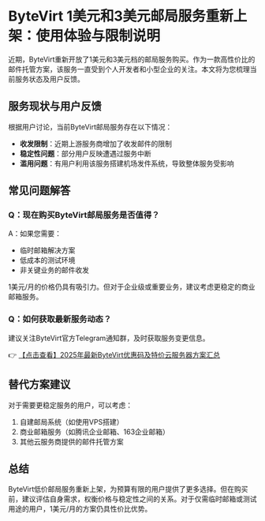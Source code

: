 # ByteVirt 1美元和3美元邮局服务重新上架：使用体验与限制说明

近期，ByteVirt重新开放了1美元和3美元档的邮局服务购买。作为一款高性价比的邮件托管方案，该服务一直受到个人开发者和小型企业的关注。本文将为您梳理当前服务状态及用户反馈。

## 服务现状与用户反馈

根据用户讨论，当前ByteVirt邮局服务存在以下情况：

- **收发限制**：近期上游服务商增加了收发邮件的限制
- **稳定性问题**：部分用户反映遭遇过服务中断
- **滥用问题**：有用户利用该服务搭建机场发件系统，导致整体服务受影响

## 常见问题解答

### Q：现在购买ByteVirt邮局服务是否值得？

A：如果您需要：
- 临时邮箱解决方案
- 低成本的测试环境
- 非关键业务的邮件收发

1美元/月的价格仍具有吸引力。但对于企业级或重要业务，建议考虑更稳定的商业邮箱服务。

### Q：如何获取最新服务动态？

建议关注ByteVirt官方Telegram通知群，及时获取服务变更信息。

👉 [【点击查看】2025年最新ByteVirt优惠码及特价云服务器方案汇总](https://bit.ly/bytevirt)

## 替代方案建议

对于需要更稳定服务的用户，可以考虑：
1. 自建邮局系统（如使用VPS搭建）
2. 商业邮箱服务（如腾讯企业邮箱、163企业邮箱）
3. 其他云服务商提供的邮件托管方案

## 总结

ByteVirt低价邮局服务重新上架，为预算有限的用户提供了更多选择。但在购买前，建议评估自身需求，权衡价格与稳定性之间的关系。对于仅需临时邮箱或测试用途的用户，1美元/月的方案仍具性价比优势。